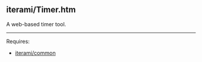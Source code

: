 iterami/Timer.htm
-----------------

A web-based timer tool.

---

Requires:
* [iterami/common](https://github.com/iterami/common)
